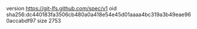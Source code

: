 version https://git-lfs.github.com/spec/v1
oid sha256:dc440183fa3506cb480a0a418e54e45d01aaaa4bc319a3b49eae960accabdf97
size 2753
